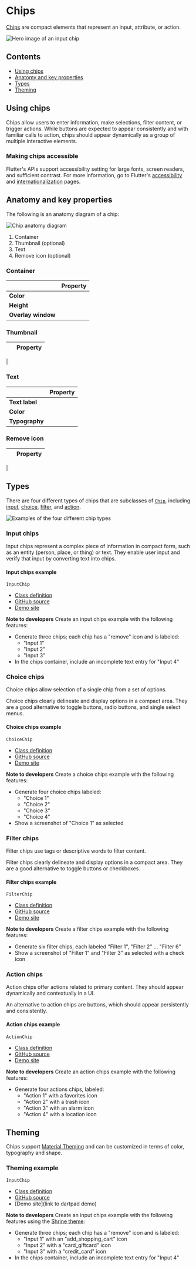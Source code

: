 <!--docs:
title: "Material chips"
layout: detail
section: components
excerpt: "Chips are compact elements that represent an input, attribute, or action."
iconId:
path: /catalog/material-chips/
-->

# Chips

[Chips](https://material.io/components/chips) are compact elements that represent an input, attribute, or action.

![Hero image of an input chip](assets/chips/chips-hero.png)

## Contents

- [Using chips](#using-chips)
- [Anatomy and key properties](#anatomy-and-key-properties)
- [Types](#types)
- [Theming](#theming)

## Using chips

Chips allow users to enter information, make selections, filter content, or trigger actions. While buttons are expected to appear consistently and with familiar calls to action, chips should appear dynamically as a group of multiple interactive elements.

### Making chips accessible

Flutter's APIs support accessibility setting for large fonts, screen readers, and sufficient contrast. For more information, go to Flutter's [accessibility](https://flutter.dev/docs/development/accessibility-and-localization/accessibility) and [internationalization](https://flutter.dev/docs/development/accessibility-and-localization/internationalization) pages.

## Anatomy and key properties

The following is an anatomy diagram of a chip:

![Chip anatomy diagram](assets/chips/Chips_anatomy.png)

1. Container
1. Thumbnail (optional)
1. Text
1. Remove icon (optional)

### Container

&nbsp; | Property
------ | ---------
**Color** |
**Height** |
**Overlay window** |

### Thumbnail

&nbsp;         | Property
-------------- | ------------------------
 |

### Text

&nbsp;         | Property
-------------- | ------------------------
**Text label** |
**Color**      |
**Typography** |

### Remove icon

&nbsp;         | Property
-------------- | ------------------------
 |

## Types

There are four different types of chips that are subclasses of [`Chip`](https://api.flutter.dev/flutter/material/Chip-class.html), including [input](#input-chips), [choice](#choice-chips), [filter](#filter-chips), and [action](#action-chips).

![Examples of the four different chip types](assets/chips/Chips_composite.png)

### Input chips

Input chips represent a complex piece of information in compact form, such as an entity (person, place, or thing) or text. They enable user input and verify that input by converting text into chips.

#### Input chips example

`InputChip`

- [Class definition](https://api.flutter.dev/flutter/material/InputChip-class.html)
- [GitHub source](https://github.com/flutter/flutter/blob/fabf4e3d0d311181178d2c601d29a2f739ea543a/packages/flutter/lib/src/material/chip.dart)
- [Demo site](https://dartpad.dev/embed-flutter.html?gh_owner=material-components&gh_repo=material-components-flutter&gh_path=docs/components/dartpad/chips/input)

**Note to developers** Create an input chips example with the following features:

- Generate three chips; each chip has a "remove" icon and is labeled:
  - "Input 1"
  - "Input 2"
  - "Input 3"
- In the chips container, include an incomplete text entry for "Input 4"

### Choice chips

Choice chips allow selection of a single chip from a set of options.

Choice chips clearly delineate and display options in a compact area. They are a good alternative to toggle buttons, radio buttons, and single select menus.

#### Choice chips example

`ChoiceChip`

- [Class definition](https://api.flutter.dev/flutter/material/ChoiceChip-class.html)
- [GitHub source](https://github.com/flutter/flutter/blob/fabf4e3d0d311181178d2c601d29a2f739ea543a/packages/flutter/lib/src/material/chip.dart)
- [Demo site](https://dartpad.dev/embed-flutter.html?gh_owner=material-components&gh_repo=material-components-flutter&gh_path=docs/components/dartpad/chips/choice)

**Note to developers** Create a choice chips example with the following features:

- Generate four choice chips labeled:
  - "Choice 1"
  - "Choice 2"
  - "Choice 3"
  - "Choice 4"
- Show a screenshot of "Choice 1" as selected

### Filter chips

Filter chips use tags or descriptive words to filter content.

Filter chips clearly delineate and display options in a compact area. They are a good alternative to toggle buttons or checkboxes.

#### Filter chips example

`FilterChip`

- [Class definition](https://api.flutter.dev/flutter/material/FilterChip-class.html)
- [GitHub source](https://github.com/flutter/flutter/blob/fabf4e3d0d311181178d2c601d29a2f739ea543a/packages/flutter/lib/src/material/chip.dart)
- [Demo site](https://dartpad.dev/embed-flutter.html?gh_owner=material-components&gh_repo=material-components-flutter&gh_path=docs/components/dartpad/chips/filter)

**Note to developers** Create a filter chips example with the following features:

- Generate six filter chips, each labeled "Filter 1", "Filter 2" ... "Filter 6"
- Show a screenshot of "Filter 1" and "Filter 3" as selected with a check icon

### Action chips

Action chips offer actions related to primary content. They should appear dynamically and contextually in a UI.

An alternative to action chips are buttons, which should appear persistently and consistently.

#### Action chips example

`ActionChip`

- [Class definition](https://api.flutter.dev/flutter/material/ActionChip-class.html)
- [GitHub source](https://github.com/flutter/flutter/blob/fabf4e3d0d311181178d2c601d29a2f739ea543a/packages/flutter/lib/src/material/chip.dart)
- [Demo site](https://dartpad.dev/embed-flutter.html?gh_owner=material-components&gh_repo=material-components-flutter&gh_path=docs/components/dartpad/chips/action)

**Note to developers** Create an action chips example with the following features:

- Generate four actions chips, labeled:
  - "Action 1" with a favorites icon
  - "Action 2" with a trash icon
  - "Action 3" with an alarm icon
  - "Action 4" with a location icon

## Theming

Chips support [Material Theming](https://material.io/components/chips/#theming) and can be customized in terms of color, typography and shape.

### Theming example

`InputChip`

- [Class definition](https://api.flutter.dev/flutter/material/InputChip-class.html)
- [GitHub source](https://github.com/flutter/flutter/blob/fabf4e3d0d311181178d2c601d29a2f739ea543a/packages/flutter/lib/src/material/chip.dart)
- [Demo site](link to dartpad demo)

**Note to developers** Create an input chips example with the following features using the [Shrine theme](https://material.io/design/material-studies/shrine.html):

- Generate three chips; each chip has a "remove" icon and is labeled:
  - "Input 1" with an "add\_shopping\_cart" icon
  - "Input 2" with a "card\_giftcard" icon
  - "Input 3" with a "credit\_card" icon
- In the chips container, include an incomplete text entry for "Input 4"
